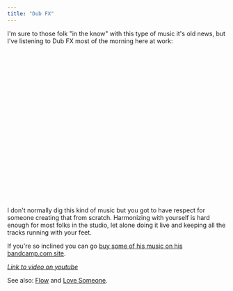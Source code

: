 ```yaml
---
title: "Dub FX"
---
```

<p>I'm sure to those folk "in the know" with this type of music it's old news, but I've listening to Dub FX most of the morning here at work:</p>
<p><object width="425" height="344"><param name="movie" value="https://www.youtube.com/v/bioYs6oAD8g&hl=en&fs=1&rel=0"></param><param name="allowFullScreen" value="true"></param><param name="allowscriptaccess" value="always"></param><embed src="https://www.youtube.com/v/bioYs6oAD8g&hl=en&fs=1&rel=0" type="application/x-shockwave-flash" allowscriptaccess="always" allowfullscreen="true" width="425" height="344"></embed></object></p>
<p>I don't normally dig this kind of music but you got to have respect for someone creating that from scratch. Harmonizing with yourself is hard enough for most folks in the studio, let alone doing it live and keeping all the tracks running with your feet.</p>
<p>If you're so inclined you can go <a href="https://dubfx.bandcamp.com/">buy some of his music on his bandcamp.com site</a>.</p>
<p><em><a href="https://www.youtube.com/watch?v=bioYs6oAD8g">Link to video on youtube</a></em></p>
<p>See also: <a href="https://www.youtube.com/watch?v=WhBoR_tgXCI">Flow</a> and <a href="https://vimeo.com/2707661">Love Someone</a>.</p>
